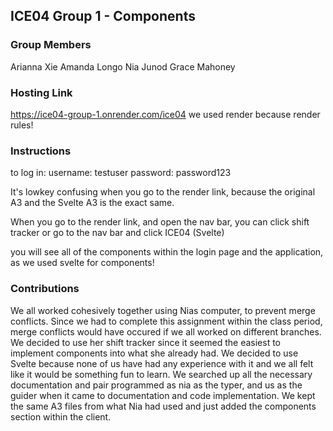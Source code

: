 ## ICE04 Group 1 - Components

### Group Members
Arianna Xie
Amanda Longo
Nia Junod
Grace Mahoney

### Hosting Link
https://ice04-group-1.onrender.com/ice04
we used render because render rules!

### Instructions
to log in:
username: testuser
password: password123

It's lowkey confusing when you go to the render link, because the original A3 and the Svelte A3 is the exact same. 

When you go to the render link, and open the nav bar, you can click shift tracker or go to the nav bar and click ICE04 (Svelte)

you will see all of the components within the login page and the application, as we used svelte for components!

### Contributions
We all worked cohesively together using Nias computer, to prevent merge conflicts. Since we had to complete this assignment within the class period, merge conflicts would have occured if we all worked on different branches. We decided to use her shift tracker since it seemed the easiest to implement components into what she already had. We decided to use Svelte because none of us have had any experience with it and we all felt like it would be something fun to learn. We searched up all the necessary documentation and pair programmed as nia as the typer, and us as the guider when it came to documentation and code implementation. We kept the same A3 files from what Nia had used and just added the components section within the client.
